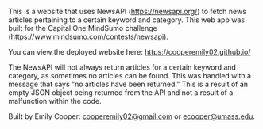 This is a website that uses NewsAPI (https://newsapi.org/) to fetch news articles pertaining to a certain keyword and category. This web app was built for the Capital One MindSumo challenge (https://www.mindsumo.com/contests/newsapi). 

You can view the deployed website here: https://cooperemily02.github.io/

The NewsAPI will not always return articles for a certain keyword and category, as sometimes no articles can be found. This was handled with a message that says "no articles have been returned." This is a result of an empty JSON object being returned from the API and not a result of a malfunction within the code. 

Built by Emily Cooper: cooperemily02@gmail.com or ecooper@umass.edu.
